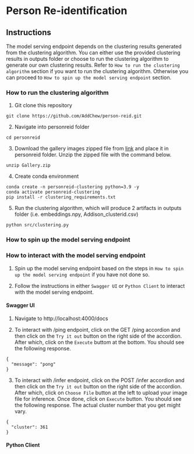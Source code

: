 # Person Re-identification

## Instructions

The model serving endpoint depends on the clustering results generated from the clustering algorithm. You can either use the provided clustering results in outputs folder or choose to run the clustering algorithm to generate our own clustering results. Refer to `How to run the clustering algorithm` section if you want to run the clustering algorithm. Otherwise you can proceed to `How to spin up the model serving endpoint` section.

### How to run the clustering algorithm

1. Git clone this repository
```shell
git clone https://github.com/AddChew/person-reid.git
```

2. Navigate into personreid folder
```shell
cd personreid
```

3. Download the gallery images zipped file from [link](https://drive.google.com/file/d/1dGcw5C4pI331WYFo4ADHsz75HBMD0Da7/view?usp=drive_link) and place it in personreid folder. Unzip the zipped file with the command below.
```shell
unzip Gallery.zip
```

4. Create conda environment
```shell
conda create -n personreid-clustering python=3.9 -y
conda activate personreid-clustering
pip install -r clustering_requirements.txt
```

5. Run the clustering algorithm, which will produce 2 artifacts in outputs folder (i.e. embeddings.npy, Addison_clusterid.csv)
```shell
python src/clustering.py
```

### How to spin up the model serving endpoint

### How to interact with the model serving endpoint

1. Spin up the model serving endpoint based on the steps in `How to spin up the model serving endpoint` if you have not done so.

2. Follow the instructions in either `Swagger UI` or `Python Client` to interact with the model serving endpoint.

#### Swagger UI

1. Navigate to http://localhost:4000/docs

2. To interact with /ping endpoint, click on the GET /ping accordion and then click on the `Try it out` button on the right side of the accordion. After which, click on the `Execute` buttom at the bottom. You should see the following response.

```shell
{
  "message": "pong"
}
```

3. To interact with /infer endpoint, click on the POST /infer accordion and then click on the `Try it out` button on the right side of the accordion. After which, click on `Choose File` button at the left to upload your image file for inference. Once done, click on `Execute` button. You should see the following response. The actual cluster number that you get might vary.

```shell
{
  "cluster": 361
}
```

#### Python Client

